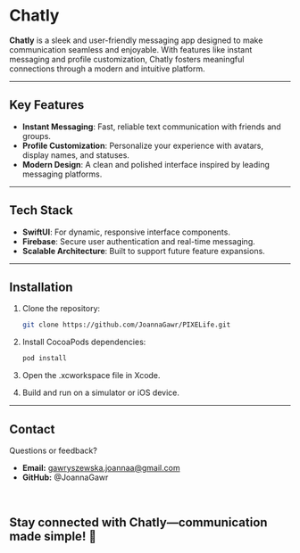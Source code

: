 # Chatly

**Chatly** is a sleek and user-friendly messaging app designed to make communication seamless and enjoyable. With features like instant messaging and profile customization, Chatly fosters meaningful connections through a modern and intuitive platform.

---

## Key Features

- **Instant Messaging**: Fast, reliable text communication with friends and groups.
- **Profile Customization**: Personalize your experience with avatars, display names, and statuses.
- **Modern Design**: A clean and polished interface inspired by leading messaging platforms.

---

## Tech Stack

- **SwiftUI**: For dynamic, responsive interface components.
- **Firebase**: Secure user authentication and real-time messaging.
- **Scalable Architecture**: Built to support future feature expansions.

---



## Installation

1. Clone the repository:
   ```bash
   git clone https://github.com/JoannaGawr/PIXELife.git

2. Install CocoaPods dependencies:
   ```bash
   pod install 


3. Open the .xcworkspace file in Xcode.
   
5. Build and run on a simulator or iOS device.

---

## Contact
Questions or feedback?

- **Email:** gawryszewska.joannaa@gmail.com
- **GitHub:** @JoannaGawr

<br>

## Stay connected with **Chatly**—communication made simple! 💬
